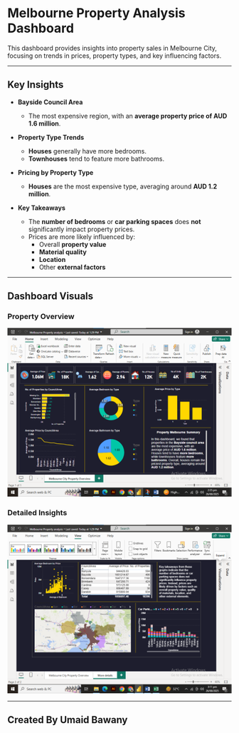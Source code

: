 # Melbourne Property Analysis Dashboard

This dashboard provides insights into property sales in Melbourne City, focusing on trends in prices, property types, and key influencing factors.

---

## **Key Insights**

- **Bayside Council Area**  
  - The most expensive region, with an **average property price of AUD 1.6 million**.

- **Property Type Trends**  
  - **Houses** generally have more bedrooms.  
  - **Townhouses** tend to feature more bathrooms.

- **Pricing by Property Type**  
  - **Houses** are the most expensive type, averaging around **AUD 1.2 million**.

- **Key Takeaways**  
  - The **number of bedrooms** or **car parking spaces** does **not** significantly impact property prices.  
  - Prices are more likely influenced by:
    - Overall **property value**
    - **Material quality**
    - **Location**
    - Other **external factors**

---

## **Dashboard Visuals**

### **Property Overview**
![Melbourne City Property Overview](https://github.com/umeblastwe/Melbourne-Property-Analysis/blob/main/Property%20Sales%20Melbourne%20City/images/Melbourne%20City%20Property%20Overview.png)

### **Detailed Insights**
![More Details](https://github.com/umeblastwe/Melbourne-Property-Analysis/blob/main/Property%20Sales%20Melbourne%20City/images/More%20details.png)

---
## Created By Umaid Bawany
